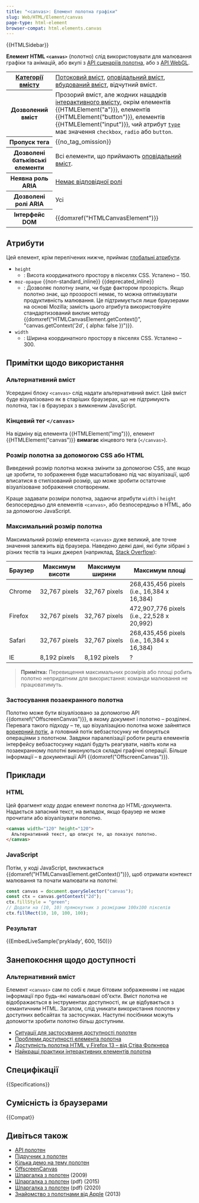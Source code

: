 ```yaml
---
title: "<canvas>: Елемент полотна графіки"
slug: Web/HTML/Element/canvas
page-type: html-element
browser-compat: html.elements.canvas
---
```


{{HTMLSidebar}}

**Елемент HTML `<canvas>`** (полотно) слід використовувати для малювання графіки та анімацій, або вкупі з [API сценаріїв полотна](/uk/docs/Web/API/Canvas_API), або з [API WebGL](/uk/docs/Web/API/WebGL_API).

<table class="properties">
  <tbody>
    <tr>
      <th scope="row">
        <a href="/uk/docs/Web/HTML/Content_categories"
          >Категорії вмісту</a
        >
      </th>
      <td>
        <a href="/uk/docs/Web/HTML/Content_categories#potokovyi-vmist"
          >Потоковий вміст</a
        >,
        <a href="/uk/docs/Web/HTML/Content_categories#opovidalnyi-vmist"
          >оповідальний вміст</a
        >,
        <a href="/uk/docs/Web/HTML/Content_categories#vbudovanyi-vmist"
          >вбудований вміст</a
        >, відчутний вміст.
      </td>
    </tr>
    <tr>
      <th scope="row">Дозволений вміст</th>
      <td>
        Прозорий вміст, але жодних нащадків
        <a
          href="/uk/docs/Web/HTML/Content_categories#interaktyvnyi-vmist"
          >інтерактивного вмісту</a
        >, окрім елементів {{HTMLElement("a")}},
        елементів {{HTMLElement("button")}},
        елементів {{HTMLElement("input")}}, чий атрибут
        <a href="/uk/docs/Web/HTML/Element/input#type-typ"><code>type</code></a> має значення
        <code>checkbox</code>, <code>radio</code> або <code>button</code>.
      </td>
    </tr>
    <tr>
      <th scope="row">Пропуск тега</th>
      <td>{{no_tag_omission}}</td>
    </tr>
    <tr>
      <th scope="row">Дозволені батьківські елементи</th>
      <td>
        Всі елементи, що приймають
        <a href="/uk/docs/Web/HTML/Content_categories#opovidalnyi-vmist"
          >оповідальний вміст</a
        >.
      </td>
    </tr>
    <tr>
      <th scope="row">Неявна роль ARIA</th>
      <td>
        <a href="https://www.w3.org/TR/html-aria/#dfn-no-corresponding-role"
          >Немає відповідної ролі</a
        >
      </td>
    </tr>
    <tr>
      <th scope="row">Дозволені ролі ARIA</th>
      <td>Усі</td>
    </tr>
    <tr>
      <th scope="row">Інтерфейс DOM</th>
      <td>{{domxref("HTMLCanvasElement")}}</td>
    </tr>
  </tbody>
</table>

## Атрибути

Цей елемент, крім перелічених нижче, приймає [глобальні атрибути](/uk/docs/Web/HTML/Global_attributes).

- `height`
  - : Висота координатного простору в пікселях CSS. Усталено – 150.
- `moz-opaque` {{non-standard_inline}} {{deprecated_inline}}
  - : Дозволяє полотну знати, чи буде фактором прозорість. Якщо полотно знає, що прозорості немає, то можна оптимізувати продуктивність малювання. Це підтримується лише браузерами на основі Mozilla; замість цього атрибута використовуйте стандартизований виклик методу {{domxref("HTMLCanvasElement.getContext()", "canvas.getContext('2d', { alpha: false })")}}.
- `width`
  - : Ширина координатного простору в пікселях CSS. Усталено – 300.

## Примітки щодо використання

### Альтернативний вміст

Усередині блоку `<canvas>` слід надати альтернативний вміст. Цей вміст буде візуалізовано як в старіших браузерах, що не підтримують полотна, так і в браузерах з вимкненим JavaScript.

### Кінцевий тег `</canvas>`

На відміну від елемента {{HTMLElement("img")}}, елемент {{HTMLElement("canvas")}} **вимагає** кінцевого тега (`</canvas>`).

### Розмір полотна за допомогою CSS або HTML

Виведений розмір полотна можна змінити за допомогою CSS, але якщо це зробити, то зображення буде масштабовано під час візуалізації, щоб вписатися в стилізований розмір, що може зробити остаточне візуалізоване зображення спотвореним.

Краще задавати розміри полотна, задаючи атрибути `width` і `height` безпосередньо для елементів `<canvas>`, або безпосередньо в HTML, або за допомогою JavaScript.

### Максимальний розмір полотна

Максимальний розмір елемента `<canvas>` дуже великий, але точне значення залежить від браузера. Наведено деякі дані, які були зібрані з різних тестів та інших джерел (наприклад, [Stack Overflow](https://stackoverflow.com/questions/6081483/maximum-size-of-a-canvas-element)):

| Браузер | Максимум висоти | Максимум ширини | Максимум площі                             |
| ------- | --------------- | --------------- | ------------------------------------------ |
| Chrome  | 32,767 pixels   | 32,767 pixels   | 268,435,456 pixels (i.e., 16,384 x 16,384) |
| Firefox | 32,767 pixels   | 32,767 pixels   | 472,907,776 pixels (i.e., 22,528 x 20,992) |
| Safari  | 32,767 pixels   | 32,767 pixels   | 268,435,456 pixels (i.e., 16,384 x 16,384) |
| IE      | 8,192 pixels    | 8,192 pixels    | ?                                          |

> **Примітка:** Перевищення максимальних розмірів або площі робить полотно непридатним для використання: команди малювання не працюватимуть.

### Застосування позаекранного полотна

Полотно може бути візуалізовано за допомогою API {{domxref("OffscreenCanvas")}}, в якому документ і полотно – розділені.
Перевага такого підходу – те, що візуалізацією полотна може зайнятися [воркерний потік](/uk/docs/Web/API/Web_Workers_API/Using_web_workers), а головний потік вебзастосунку не блокується операціями з полотном.
Завдяки паралелізації роботи решта елементів інтерфейсу вебзастосунку надалі будуть реагувати, навіть коли на позаекранному полотні виконуються складні графічні операції.
Більше інформації – в документації API {{domxref("OffscreenCanvas")}}.

## Приклади

### HTML

Цей фрагмент коду додає елемент полотна до HTML-документа. Надається запасний текст, на випадок, якщо браузер не може прочитати або візуалізувати полотно.

```html
<canvas width="120" height="120">
  Альтернативний текст, що описує те, що показує полотно.
</canvas>
```

### JavaScript

Потім, у коді JavaScript, викликається {{domxref("HTMLCanvasElement.getContext()")}}, щоб отримати контекст малювання та почати малювати на полотні:

```js
const canvas = document.querySelector("canvas");
const ctx = canvas.getContext("2d");
ctx.fillStyle = "green";
// Додати на (10, 10) прямокутник з розмірами 100x100 пікселів
ctx.fillRect(10, 10, 100, 100);
```

### Результат

{{EmbedLiveSample('pryklady', 600, 150)}}

## Занепокоєння щодо доступності

### Альтернативний вміст

Елемент `<canvas>` сам по собі є лише бітовим зображенням і не надає інформації про будь-які намальовані об'єкти. Вміст полотна не відображається в інструментах доступності, як це відбувається з семантичним HTML. Загалом, слід уникати використання полотен у доступних вебсайтах та застосунках. Наступні посібники можуть допомогти зробити полотно більш доступним.

- [Ситуації для застосування доступності полотен](https://www.w3.org/WAI/PF/HTML/wiki/Canvas_Accessibility_Use_Cases)
- [Проблеми доступності елемента полотна](https://www.w3.org/html/wg/wiki/AddedElementCanvas)
- [Доступність полотна HTML у Firefox 13 – від Стіва Фолкнера](https://www.tpgi.com/html5-canvas-accessibility-in-firefox-13/)
- [Найкращі практики інтерактивних елементів полотна](https://html.spec.whatwg.org/multipage/scripting.html#best-practices)

## Специфікації

{{Specifications}}

## Сумісність із браузерами

{{Compat}}

## Дивіться також

- [API полотен](/uk/docs/Web/API/Canvas_API)
- [Підручник з полотен](/uk/docs/Web/API/Canvas_API/Tutorial)
- [Кілька демо на тему полотен](/uk/docs/Web/Demos#canvas)
- [OffscreenCanvas](/uk/docs/Web/API/OffscreenCanvas)
- [Шпаргалка з полотен](https://simon.html5.org/dump/html5-canvas-cheat-sheet.html) (2009)
- [Шпаргалка з полотен](https://websitesetup.org/wp-content/uploads/2015/11/Infopgraphic-CanvasCheatSheet-Final2.pdf) (pdf) (2015)
- [Шпаргалка з полотен](https://www.coding-dude.com/wp/wp-content/uploads/2020/09/HTML5-canvas-cheat-sheet.pdf) (pdf) (2020)
- [Знайомство з полотнами від Apple](https://developer.apple.com/library/archive/documentation/AudioVideo/Conceptual/HTML-canvas-guide/Introduction/Introduction.html) (2013)
